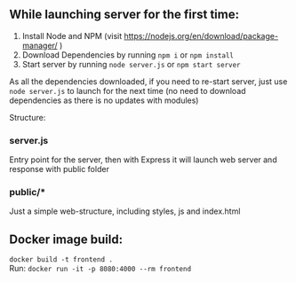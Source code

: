 ## While launching server for the first time: 
1. Install Node and NPM (visit https://nodejs.org/en/download/package-manager/ )
2. Download Dependencies by running `npm i` or `npm install`
3. Start server by running `node server.js` or `npm start server`

As all the dependencies downloaded, if you need to re-start server, just use `node server.js` to launch for the next time (no need to download dependencies as there is no updates with modules)


Structure:

### server.js
Entry point for the server, then with Express it will launch web server and response with public folder

### public/*
Just a simple web-structure, including styles, js and index.html


## Docker image build:  
`docker build -t frontend .`  
Run: `docker run -it -p 8080:4000 --rm frontend`

